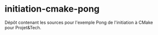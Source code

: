 # initiation-cmake-pong
Dépôt contenant les sources pour l'exemple Pong de l'initiation à CMake pour Projet&amp;Tech.
